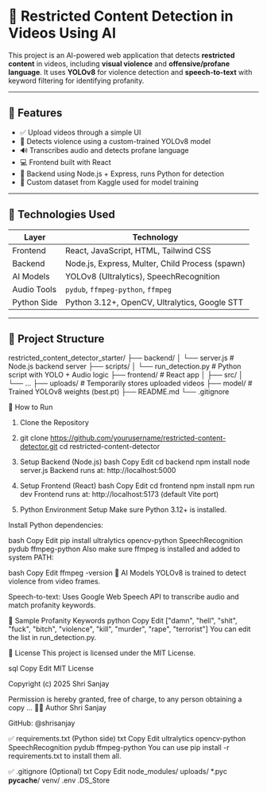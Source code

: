 # 🚫 Restricted Content Detection in Videos Using AI

This project is an AI-powered web application that detects **restricted content** in videos, including **visual violence** and **offensive/profane language**. It uses **YOLOv8** for violence detection and **speech-to-text** with keyword filtering for identifying profanity.

---

## 📌 Features

- ✅ Upload videos through a simple UI
- 🧠 Detects violence using a custom-trained YOLOv8 model
- 🔊 Transcribes audio and detects profane language
- 💻 Frontend built with React
- 🔧 Backend using Node.js + Express, runs Python for detection
- 🧪 Custom dataset from Kaggle used for model training

---

## 🧰 Technologies Used

| Layer       | Technology                                     |
|-------------|------------------------------------------------|
| Frontend    | React, JavaScript, HTML, Tailwind CSS          |
| Backend     | Node.js, Express, Multer, Child Process (spawn)|
| AI Models   | YOLOv8 (Ultralytics), SpeechRecognition        |
| Audio Tools | `pydub`, `ffmpeg-python`, `ffmpeg`             |
| Python Side | Python 3.12+, OpenCV, Ultralytics, Google STT  |

---

## 📁 Project Structure
restricted_content_detector_starter/ ├── backend/ │ └── server.js # Node.js backend server ├── scripts/ │ └── run_detection.py # Python script with YOLO + Audio logic ├── frontend/ # React app │ ├── src/ │ └── ... ├── uploads/ # Temporarily stores uploaded videos ├── model/ # Trained YOLOv8 weights (best.pt) ├── README.md └── .gitignore


🚀 How to Run
1. Clone the Repository
2. git clone https://github.com/yourusername/restricted-content-detector.git
cd restricted-content-detector
2. Setup Backend (Node.js)
bash
Copy
Edit
cd backend
npm install
node server.js
Backend runs at: http://localhost:5000

3. Setup Frontend (React)
bash
Copy
Edit
cd frontend
npm install
npm run dev
Frontend runs at: http://localhost:5173 (default Vite port)

4. Python Environment Setup
Make sure Python 3.12+ is installed.

Install Python dependencies:

bash
Copy
Edit
pip install ultralytics opencv-python SpeechRecognition pydub ffmpeg-python
Also make sure ffmpeg is installed and added to system PATH:

bash
Copy
Edit
ffmpeg -version
🧠 AI Models
YOLOv8 is trained to detect violence from video frames.

Speech-to-text: Uses Google Web Speech API to transcribe audio and match profanity keywords.

🔎 Sample Profanity Keywords
python
Copy
Edit
["damn", "hell", "shit", "fuck", "bitch", "violence", "kill", "murder", "rape", "terrorist"]
You can edit the list in run_detection.py.

📄 License
This project is licensed under the MIT License.

sql
Copy
Edit
MIT License

Copyright (c) 2025 Shri Sanjay

Permission is hereby granted, free of charge, to any person obtaining a copy
...
👨‍💻 Author
Shri Sanjay

GitHub: @shrisanjay

✅ requirements.txt (Python side)
txt
Copy
Edit
ultralytics
opencv-python
SpeechRecognition
pydub
ffmpeg-python
You can use pip install -r requirements.txt to install them all.

✅ .gitignore (Optional)
txt
Copy
Edit
node_modules/
uploads/
*.pyc
__pycache__/
venv/
.env
.DS_Store




